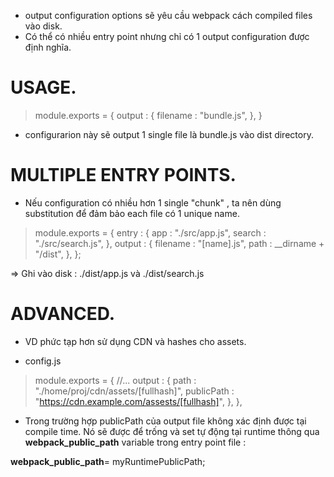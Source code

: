 * output configuration options sẽ yêu cầu webpack cách compiled files vào disk.
* Có thể có nhiều entry point nhưng chỉ có 1 output configuration được định nghĩa.

# USAGE.

>   module.exports = {
>       output : {
>           filename : "bundle.js",
>       },
>   }

- configurarion này sẽ output 1 single file là  bundle.js vào dist directory.

# MULTIPLE ENTRY POINTS.
* Nếu configuration có nhiều hơn 1 single "chunk" , ta nên dùng substitution để đảm bảo each file có 1 unique name.

>   module.exports = {
>       entry : {
>           app : "./src/app.js",
>           search : "./src/search.js",
>       },
>       output : {
>           filename : "[name].js",
>           path : __dirname + "/dist",
>       },
>   };

=> Ghi vào disk : ./dist/app.js và ./dist/search.js

# ADVANCED.
* VD phức tạp hơn sử dụng CDN và hashes cho assets.
- config.js

>   module.exports = {
>       //...
>       output : {
>           path : "./home/proj/cdn/assets/[fullhash]",
>           publicPath : "https://cdn.example.com/assests/[fullhash]",
>       },
>   },

- Trong trường hợp publicPath của output file không xác định được tại compile time. Nó sẽ được để trống và set tự động tại runtime thông qua __webpack_public_path__ variable trong entry point file :

__webpack_public_path__= myRuntimePublicPath;

